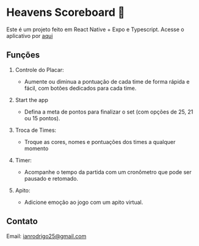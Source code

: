 # Heavens Scoreboard 👋

Este é um projeto feito em React Native + Expo e Typescript. Acesse o aplicativo por [aqui](https://play.google.com/store/apps/details?id=com.kalirodri.placarheavens)

## Funções

1. Controle do Placar:
   - Aumente ou diminua a pontuação de cada time de forma rápida e fácil, com botões dedicados para cada time.

2. Start the app
   - Defina a meta de pontos para finalizar o set (com opções de 25, 21 ou 15 pontos).
     
3. Troca de Times:
   - Troque as cores, nomes e pontuações dos times a qualquer momento
  
4. Timer:
   - Acompanhe o tempo da partida com um cronômetro que pode ser pausado e retomado.

6. Apito:
   - Adicione emoção ao jogo com um apito virtual.

## Contato

Email: ianrodrigo25@gmail.com


